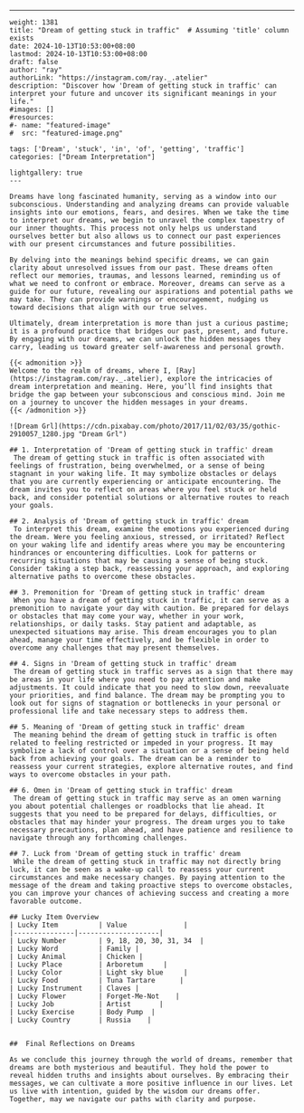 ---
    weight: 1381
    title: "Dream of getting stuck in traffic"  # Assuming 'title' column exists
    date: 2024-10-13T10:53:00+08:00
    lastmod: 2024-10-13T10:53:00+08:00
    draft: false
    author: "ray"
    authorLink: "https://instagram.com/ray._.atelier"
    description: "Discover how 'Dream of getting stuck in traffic' can interpret your future and uncover its significant meanings in your life."
    #images: []
    #resources:
    #- name: "featured-image"
    #  src: "featured-image.png"
    
    tags: ['Dream', 'stuck', 'in', 'of', 'getting', 'traffic']
    categories: ["Dream Interpretation"]
    
    lightgallery: true
    ---
    
    Dreams have long fascinated humanity, serving as a window into our subconscious. Understanding and analyzing dreams can provide valuable insights into our emotions, fears, and desires. When we take the time to interpret our dreams, we begin to unravel the complex tapestry of our inner thoughts. This process not only helps us understand ourselves better but also allows us to connect our past experiences with our present circumstances and future possibilities.
    
    By delving into the meanings behind specific dreams, we can gain clarity about unresolved issues from our past. These dreams often reflect our memories, traumas, and lessons learned, reminding us of what we need to confront or embrace. Moreover, dreams can serve as a guide for our future, revealing our aspirations and potential paths we may take. They can provide warnings or encouragement, nudging us toward decisions that align with our true selves.
    
    Ultimately, dream interpretation is more than just a curious pastime; it is a profound practice that bridges our past, present, and future. By engaging with our dreams, we can unlock the hidden messages they carry, leading us toward greater self-awareness and personal growth.
    
    {{< admonition >}}
    Welcome to the realm of dreams, where I, [Ray](https://instagram.com/ray._.atelier), explore the intricacies of dream interpretation and meaning. Here, you’ll find insights that bridge the gap between your subconscious and conscious mind. Join me on a journey to uncover the hidden messages in your dreams.
    {{< /admonition >}}
    
    ![Dream Grl](https://cdn.pixabay.com/photo/2017/11/02/03/35/gothic-2910057_1280.jpg "Dream Grl")
    
    ## 1. Interpretation of 'Dream of getting stuck in traffic' dream
     The dream of getting stuck in traffic is often associated with feelings of frustration, being overwhelmed, or a sense of being stagnant in your waking life. It may symbolize obstacles or delays that you are currently experiencing or anticipate encountering. The dream invites you to reflect on areas where you feel stuck or held back, and consider potential solutions or alternative routes to reach your goals.
    
    ## 2. Analysis of 'Dream of getting stuck in traffic' dream
     To interpret this dream, examine the emotions you experienced during the dream. Were you feeling anxious, stressed, or irritated? Reflect on your waking life and identify areas where you may be encountering hindrances or encountering difficulties. Look for patterns or recurring situations that may be causing a sense of being stuck. Consider taking a step back, reassessing your approach, and exploring alternative paths to overcome these obstacles.
    
    ## 3. Premonition for 'Dream of getting stuck in traffic' dream
     When you have a dream of getting stuck in traffic, it can serve as a premonition to navigate your day with caution. Be prepared for delays or obstacles that may come your way, whether in your work, relationships, or daily tasks. Stay patient and adaptable, as unexpected situations may arise. This dream encourages you to plan ahead, manage your time effectively, and be flexible in order to overcome any challenges that may present themselves.
    
    ## 4. Signs in 'Dream of getting stuck in traffic' dream
     The dream of getting stuck in traffic serves as a sign that there may be areas in your life where you need to pay attention and make adjustments. It could indicate that you need to slow down, reevaluate your priorities, and find balance. The dream may be prompting you to look out for signs of stagnation or bottlenecks in your personal or professional life and take necessary steps to address them.
    
    ## 5. Meaning of 'Dream of getting stuck in traffic' dream
     The meaning behind the dream of getting stuck in traffic is often related to feeling restricted or impeded in your progress. It may symbolize a lack of control over a situation or a sense of being held back from achieving your goals. The dream can be a reminder to reassess your current strategies, explore alternative routes, and find ways to overcome obstacles in your path.
    
    ## 6. Omen in 'Dream of getting stuck in traffic' dream
     The dream of getting stuck in traffic may serve as an omen warning you about potential challenges or roadblocks that lie ahead. It suggests that you need to be prepared for delays, difficulties, or obstacles that may hinder your progress. The dream urges you to take necessary precautions, plan ahead, and have patience and resilience to navigate through any forthcoming challenges.
    
    ## 7. Luck from 'Dream of getting stuck in traffic' dream
     While the dream of getting stuck in traffic may not directly bring luck, it can be seen as a wake-up call to reassess your current circumstances and make necessary changes. By paying attention to the message of the dream and taking proactive steps to overcome obstacles, you can improve your chances of achieving success and creating a more favorable outcome.
    
    ## Lucky Item Overview
    | Lucky Item          | Value              |
    |---------------|--------------------|
    | Lucky Number        | 9, 18, 20, 30, 31, 34  |
    | Lucky Word          | Family |
    | Lucky Animal        | Chicken |
    | Lucky Place         | Arboretum     |
    | Lucky Color         | Light sky blue     |
    | Lucky Food          | Tuna Tartare      |
    | Lucky Instrument    | Claves |
    | Lucky Flower        | Forget-Me-Not    |
    | Lucky Job           | Artist       |
    | Lucky Exercise      | Body Pump  |
    | Lucky Country       | Russia    |
    
    
    ##  Final Reflections on Dreams
    
    As we conclude this journey through the world of dreams, remember that dreams are both mysterious and beautiful. They hold the power to reveal hidden truths and insights about ourselves. By embracing their messages, we can cultivate a more positive influence in our lives. Let us live with intention, guided by the wisdom our dreams offer. Together, may we navigate our paths with clarity and purpose.
    